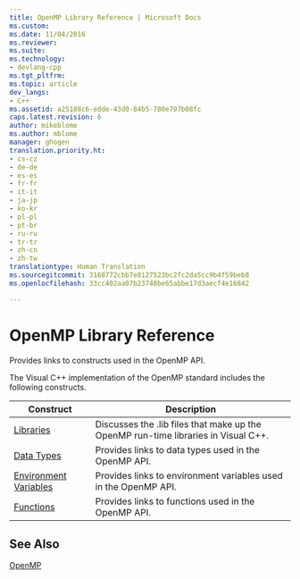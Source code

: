 ```yaml
---
title: OpenMP Library Reference | Microsoft Docs
ms.custom: 
ms.date: 11/04/2016
ms.reviewer: 
ms.suite: 
ms.technology:
- devlang-cpp
ms.tgt_pltfrm: 
ms.topic: article
dev_langs:
- C++
ms.assetid: a25188c6-edde-43d0-84b5-780e797b08fc
caps.latest.revision: 6
author: mikeblome
ms.author: mblome
manager: ghogen
translation.priority.ht:
- cs-cz
- de-de
- es-es
- fr-fr
- it-it
- ja-jp
- ko-kr
- pl-pl
- pt-br
- ru-ru
- tr-tr
- zh-cn
- zh-tw
translationtype: Human Translation
ms.sourcegitcommit: 3168772cbb7e8127523bc2fc2da5cc9b4f59beb8
ms.openlocfilehash: 33cc402aa07b23748be65abbe17d3aecf4e16842

---
```

# OpenMP Library Reference
Provides links to constructs used in the OpenMP API.  
  
 The Visual C++ implementation of the OpenMP standard includes the following constructs.  
  
|Construct|Description|  
|---------------|-----------------|  
|[Libraries](../../../parallel/openmp/reference/openmp-libraries.md)|Discusses the .lib files that make up the OpenMP run-time libraries in Visual C++.|  
|[Data Types](../../../parallel/openmp/reference/openmp-data-types.md)|Provides links to data types used in the OpenMP API.|  
|[Environment Variables](../../../parallel/openmp/reference/openmp-environment-variables.md)|Provides links to environment variables used in the OpenMP API.|  
|[Functions](../../../parallel/openmp/reference/openmp-functions.md)|Provides links to functions used in the OpenMP API.|  
  
## See Also  
 [OpenMP](../../../parallel/openmp/openmp-in-visual-cpp.md)


<!--HONumber=Jan17_HO1-->


